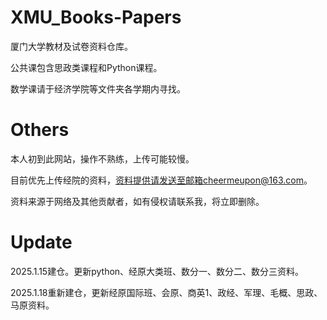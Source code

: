 
# XMU_Books-Papers
厦门大学教材及试卷资料仓库。

公共课包含思政类课程和Python课程。

数学课请于经济学院等文件夹各学期内寻找。

# Others
本人初到此网站，操作不熟练，上传可能较慢。

目前优先上传经院的资料，资料提供请发送至邮箱cheermeupon@163.com。

资料来源于网络及其他贡献者，如有侵权请联系我，将立即删除。

# Update
2025.1.15建仓。更新python、经原大类班、数分一、数分二、数分三资料。

2025.1.18重新建仓，更新经原国际班、会原、商英1、政经、军理、毛概、思政、马原资料。

